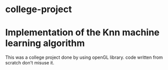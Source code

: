 # college-project
# Implementation of the Knn machine learning algorithm

This was a college project done by using openGL library.
code written from scratch don't misuse it.
